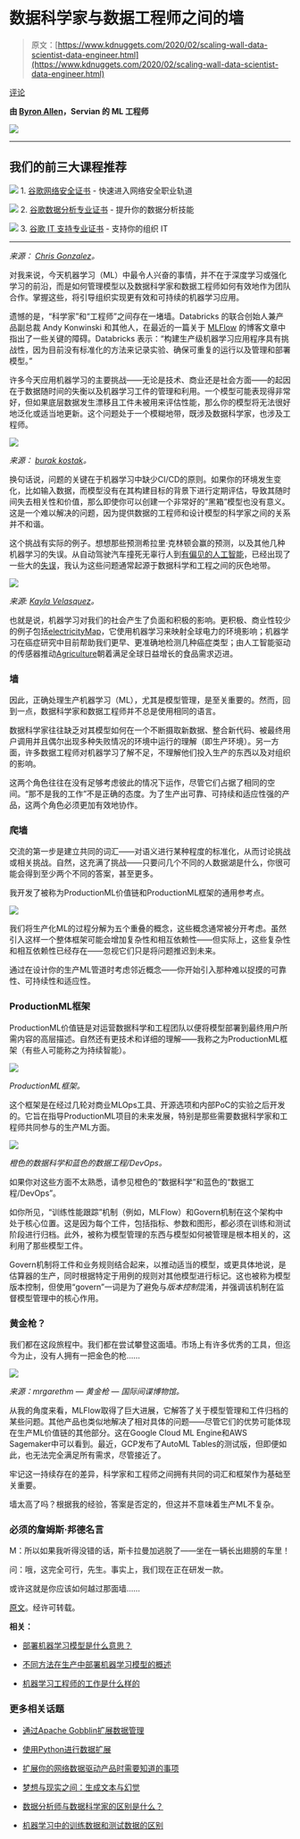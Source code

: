 # 数据科学家与数据工程师之间的墙

> 原文：[https://www.kdnuggets.com/2020/02/scaling-wall-data-scientist-data-engineer.html](https://www.kdnuggets.com/2020/02/scaling-wall-data-scientist-data-engineer.html)

[评论](#comments)

**由 [Byron Allen](https://www.linkedin.com/in/byronaallen/)，Servian 的 ML 工程师**

![](../Images/fe3deab6f4aadb1470e63b4c296c89e7.png)

* * *

## 我们的前三大课程推荐

![](../Images/0244c01ba9267c002ef39d4907e0b8fb.png) 1\. [谷歌网络安全证书](https://www.kdnuggets.com/google-cybersecurity) - 快速进入网络安全职业轨道

![](../Images/e225c49c3c91745821c8c0368bf04711.png) 2\. [谷歌数据分析专业证书](https://www.kdnuggets.com/google-data-analytics) - 提升你的数据分析技能

![](../Images/0244c01ba9267c002ef39d4907e0b8fb.png) 3\. [谷歌 IT 支持专业证书](https://www.kdnuggets.com/google-itsupport) - 支持你的组织 IT

* * *

*来源： [Chris Gonzalez](https://www.pexels.com/@hellochrisgonzalez)。*

对我来说，今天机器学习（ML）中最令人兴奋的事情，并不在于深度学习或强化学习的前沿，而是如何管理模型以及数据科学家和数据工程师如何有效地作为团队合作。掌握这些，将引导组织实现更有效和可持续的机器学习应用。

遗憾的是，“科学家”和“工程师”之间存在一堵墙。Databricks 的联合创始人兼产品副总裁 Andy Konwinski 和其他人，在最近的一篇关于 [MLFlow](https://databricks.com/blog/2019/03/06/managed-mlflow-on-databricks-now-in-public-preview.html) 的博客文章中指出了一些关键的障碍。Databricks 表示：“构建生产级机器学习应用程序具有挑战性，因为目前没有标准化的方法来记录实验、确保可重复的运行以及管理和部署模型。”

许多今天应用机器学习的主要挑战——无论是技术、商业还是社会方面——的起因在于数据随时间的失衡以及机器学习工件的管理和利用。一个模型可能表现得非常好，但如果底层数据发生漂移且工件未被用来评估性能，那么你的模型将无法很好地泛化或适当地更新。这个问题处于一个模糊地带，既涉及数据科学家，也涉及工程师。

![](../Images/323bb53c341e9f39b2751b6fbec0606a.png)

*来源： [burak kostak](https://www.pexels.com/@burakkostak)。*

换句话说，问题的关键在于机器学习中缺少CI/CD的原则。如果你的环境发生变化，比如输入数据，而模型没有在其构建目标的背景下进行定期评估，导致其随时间失去相关性和价值，那么即使你可以创建一个非常好的“黑箱”模型也没有意义。这是一个难以解决的问题，因为提供数据的工程师和设计模型的科学家之间的关系并不和谐。

这个挑战有实际的例子。想想那些预测希拉里·克林顿会赢的预测，以及其他几种机器学习的失误。从自动驾驶汽车撞死无辜行人到[有偏见的人工智能](https://www.forbes.com/sites/intelai/2019/03/27/the-risks-of-dirty-data-and-ai/#7bee43d72dc7)，已经出现了一些大的[失误](https://medium.com/syncedreview/2018-in-review-10-ai-failures-c18faadf5983)，我认为这些问题通常起源于数据科学和工程之间的灰色地带。

![](../Images/b5466609a48e96f9030b424c19698c4d.png)

*来源: [Kayla Velasquez](https://unsplash.com/@kaylawithav)。*

也就是说，机器学习对我们的社会产生了负面和积极的影响。更积极、商业性较少的例子包括[electricityMap](https://www.electricitymap.org/)，它使用机器学习来映射全球电力的环境影响；机器学习在癌症研究中目前帮助我们更早、更准确地检测几种癌症类型；由人工智能驱动的传感器推动[Agriculture](https://www.forbes.com/sites/danielnewman/2019/02/07/4-ways-artificial-intelligence-will-drive-digital-transformation-in-agriculture/#75ac0fbb1273)朝着满足全球日益增长的食品需求迈进。

### 墙

因此，正确处理生产机器学习（ML），尤其是模型管理，是至关重要的。然而，回到一点，数据科学家和数据工程师并不总是使用相同的语言。

数据科学家往往缺乏对其模型如何在一个不断摄取新数据、整合新代码、被最终用户调用并且偶尔出现多种失败情况的环境中运行的理解（即生产环境）。另一方面，许多数据工程师对机器学习了解不足，不理解他们投入生产的东西以及对组织的影响。

这两个角色往往在没有足够考虑彼此的情况下运作，尽管它们占据了相同的空间。“那不是我的工作”不是正确的态度。为了生产出可靠、可持续和适应性强的产品，这两个角色必须更加有效地协作。

### 爬墙

交流的第一步是建立共同的词汇——对语义进行某种程度的标准化，从而讨论挑战或相关挑战。自然，这充满了挑战——只要问几个不同的人数据湖是什么，你很可能会得到至少两个不同的答案，甚至更多。

我开发了被称为ProductionML价值链和ProductionML框架的通用参考点。

![](../Images/388008a4cbb718c4f3a24a86d5a1c860.png)

我们将生产化ML的过程分解为五个重叠的概念，这些概念通常被分开考虑。虽然引入这样一个整体框架可能会增加复杂性和相互依赖性——但实际上，这些复杂性和相互依赖性已经存在——忽视它们只是将问题推迟到未来。

通过在设计你的生产ML管道时考虑邻近概念——你开始引入那种难以捉摸的可靠性、可持续性和适应性。

### ProductionML框架

ProductionML价值链是对运营数据科学和工程团队以便将模型部署到最终用户所需内容的高层描述。自然还有更技术和详细的理解——我称之为ProductionML框架（有些人可能称之为持续智能）。

![](../Images/58773a01976646a78393ad9aae0684b8.png)

*ProductionML框架。*

这个框架是在经过几轮对商业MLOps工具、开源选项和内部PoC的实验之后开发的。它旨在指导ProductionML项目的未来发展，特别是那些需要数据科学家和工程师共同参与的生产ML方面。

![](../Images/a972556f5c2d168674738cbeb0f176e3.png)

*橙色的数据科学和蓝色的数据工程/DevOps。*

如果你对这些方面不太熟悉，请参见橙色的“数据科学”和蓝色的“数据工程/DevOps”。

如你所见，“训练性能跟踪”机制（例如，MLFlow）和Govern机制在这个架构中处于核心位置。这是因为每个工件，包括指标、参数和图形，都必须在训练和测试阶段进行归档。此外，被称为模型管理的东西与模型如何被管理是根本相关的，这利用了那些模型工件。

Govern机制将工件和业务规则结合起来，以推动适当的模型，或更具体地说，是估算器的生产，同时根据特定于用例的规则对其他模型进行标记。这也被称为模型版本控制，但使用“govern”一词是为了避免与*版本控制*混淆，并强调该机制在监督模型管理中的核心作用。

### 黄金枪？

我们都在这段旅程中。我们都在尝试攀登这面墙。市场上有许多优秀的工具，但迄今为止，没有人拥有一把金色的枪……

![](../Images/feafa0ec16bdd40defe7d6dc953812d7.png)

*来源：mrgarethm — 黄金枪 — 国际间谍博物馆。*

从我的角度来看，MLFlow取得了巨大进展，它解答了关于模型管理和工件归档的某些问题。其他产品也类似地解决了相对具体的问题——尽管它们的优势可能体现在生产ML价值链的其他部分。这在Google Cloud ML Engine和AWS Sagemaker中可以看到。最近，GCP发布了AutoML Tables的测试版，但即便如此，也无法完全满足所有需求，尽管接近了。

牢记这一持续存在的差异，科学家和工程师之间拥有共同的词汇和框架作为基础至关重要。

墙太高了吗？根据我的经验，答案是否定的，但这并不意味着生产ML不复杂。

### 必须的詹姆斯·邦德名言

M：所以如果我听得没错的话，斯卡拉曼加逃脱了——坐在一辆长出翅膀的车里！

问：哦，这完全可行，先生。事实上，我们现在正在研发一款。

或许这就是你应该如何越过那面墙……

[原文](https://medium.com/weareservian/scaling-the-wall-between-data-scientist-and-data-engineer-51b0a99da073)。经许可转载。

**相关：**

+   [部署机器学习模型是什么意思？](https://www.kdnuggets.com/2020/02/deploy-machine-learning-model.html)

+   [不同方法在生产中部署机器学习模型的概述](https://www.kdnuggets.com/2019/06/approaches-deploying-machine-learning-production.html)

+   [机器学习工程师的工作是什么样的](https://www.kdnuggets.com/2019/07/machine-learning-engineering-job.html)

### 更多相关话题

+   [通过Apache Gobblin扩展数据管理](https://www.kdnuggets.com/2023/01/scaling-data-management-apache-gobblin.html)

+   [使用Python进行数据扩展](https://www.kdnuggets.com/2023/07/data-scaling-python.html)

+   [扩展你的网络数据驱动产品时需要知道的事项](https://www.kdnuggets.com/2023/08/things-know-scaling-web-datadriven-product.html)

+   [梦想与现实之间：生成文本与幻觉](https://www.kdnuggets.com/between-dreams-and-reality-generative-text-and-hallucinations)

+   [数据分析师与数据科学家的区别是什么？](https://www.kdnuggets.com/2022/03/difference-data-analysts-data-scientists.html)

+   [机器学习中的训练数据和测试数据的区别](https://www.kdnuggets.com/2022/08/difference-training-testing-data-machine-learning.html)
